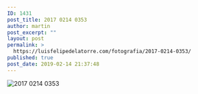 ```yaml
---
ID: 1431
post_title: 2017 0214 0353
author: martin
post_excerpt: ""
layout: post
permalink: >
  https://luisfelipedelatorre.com/fotografia/2017-0214-0353/
published: true
post_date: 2019-02-14 21:37:48
---
```

<p><img src="https://luisfelipedelatorre.com/wp-content/uploads/2019/02/2017-0214-0353-1024x678.jpg" alt="2017 0214 0353"/></p>